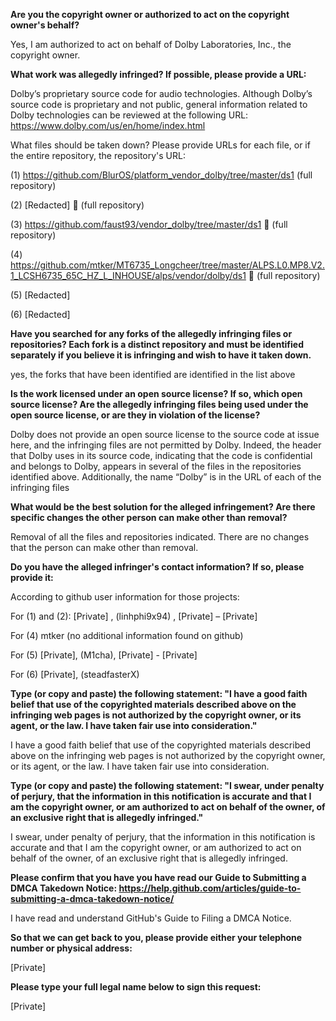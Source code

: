 __Are you the copyright owner or authorized to act on the copyright owner's behalf?__

Yes, I am authorized to act on behalf of Dolby Laboratories, Inc., the copyright owner.

__What work was allegedly infringed? If possible, please provide a URL:__

Dolby’s proprietary source code for audio technologies. Although Dolby’s source code is proprietary and not public, general information related to Dolby technologies can be reviewed at the following URL: https://www.dolby.com/us/en/home/index.html

What files should be taken down? Please provide URLs for each file, or if the entire repository, the repository's URL:

(1) https://github.com/BlurOS/platform_vendor_dolby/tree/master/ds1
(full repository)

(2) [Redacted]
	(full repository)

(3) https://github.com/faust93/vendor_dolby/tree/master/ds1
	(full repository)

(4) https://github.com/mtker/MT6735_Longcheer/tree/master/ALPS.L0.MP8.V2.1_LCSH6735_65C_HZ_L_INHOUSE/alps/vendor/dolby/ds1
	(full repository)

(5) [Redacted]

(6) [Redacted]

__Have you searched for any forks of the allegedly infringing files or repositories? Each fork is a distinct repository and must be identified separately if you believe it is infringing and wish to have it taken down.__

yes, the forks that have been identified are identified in the list above

__Is the work licensed under an open source license? If so, which open source license? Are the allegedly infringing files being used under the open source license, or are they in violation of the license?__

Dolby does not provide an open source license to the source code at issue here, and the infringing files are not permitted by Dolby. Indeed, the header that Dolby uses in its source code, indicating that the code is confidential and belongs to Dolby, appears in several of the files in the repositories identified above. Additionally, the name “Dolby” is in the URL of each of the infringing files

__What would be the best solution for the alleged infringement? Are there specific changes the other person can make other than removal?__

Removal of all the files and repositories indicated. There are no changes that the person can make other than removal.

__Do you have the alleged infringer's contact information? If so, please provide it:__

According to github user information for those projects:

For (1) and (2): [Private] , (linhphi9x94) , [Private] – [Private]

For (4) mtker (no additional information found on github)

For (5) [Private], (M1cha), [Private] - [Private]

For (6) [Private], (steadfasterX)

__Type (or copy and paste) the following statement: "I have a good faith belief that use of the copyrighted materials described above on the infringing web pages is not authorized by the copyright owner, or its agent, or the law. I have taken fair use into consideration."__

I have a good faith belief that use of the copyrighted materials described above on the infringing web pages is not authorized by the copyright owner, or its agent, or the law. I have taken fair use into consideration.

__Type (or copy and paste) the following statement: "I swear, under penalty of perjury, that the information in this notification is accurate and that I am the copyright owner, or am authorized to act on behalf of the owner, of an exclusive right that is allegedly infringed."__

I swear, under penalty of perjury, that the information in this notification is accurate and that I am the copyright owner, or am authorized to act on behalf of the owner, of an exclusive right that is allegedly infringed.

__Please confirm that you have you have read our Guide to Submitting a DMCA Takedown Notice: https://help.github.com/articles/guide-to-submitting-a-dmca-takedown-notice/__

I have read and understand GitHub's Guide to Filing a DMCA Notice.

__So that we can get back to you, please provide either your telephone number or physical address:__

[Private]

__Please type your full legal name below to sign this request:__

[Private]
